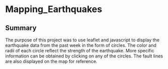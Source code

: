 # Mapping_Earthquakes
## Summary
The purpose of this project was to use leaflet and javascript to display the earthquake data from the past week in the form of circles. The color and radii of each circle reflect the strength of the earthquake. More specific information can be obtained by clicking on any of the circles. The fault lines are also displayed on the map for reference.
